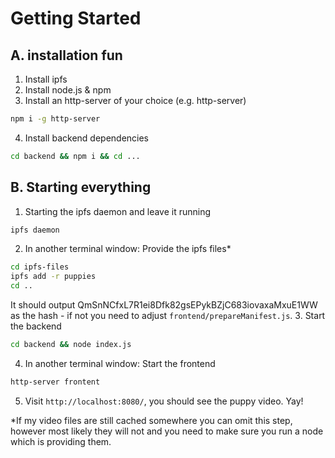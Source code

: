# Getting Started

## A. installation fun
1. Install ipfs
2. Install node.js & npm
3. Install an http-server of your choice (e.g. http-server)
```bash
npm i -g http-server
```
4. Install backend dependencies
```bash
cd backend && npm i && cd ...
```

## B. Starting everything
1. Starting the ipfs daemon and leave it running
```bash
ipfs daemon
```
2. In another terminal window: Provide the ipfs files*
```bash
cd ipfs-files
ipfs add -r puppies
cd ..
```
It should output QmSnNCfxL7R1ei8Dfk82gsEPykBZjC683iovaxaMxuE1WW as the hash - if not you need to adjust `frontend/prepareManifest.js`.
3. Start the backend
```bash
cd backend && node index.js
```
4. In another terminal window: Start the frontend
```bash
http-server frontent
```
5. Visit `http://localhost:8080/`, you should see the puppy video. Yay!

*If my video files are still cached somewhere you can omit this step, however most likely they will not and you need to make sure you run a node which is providing them.
